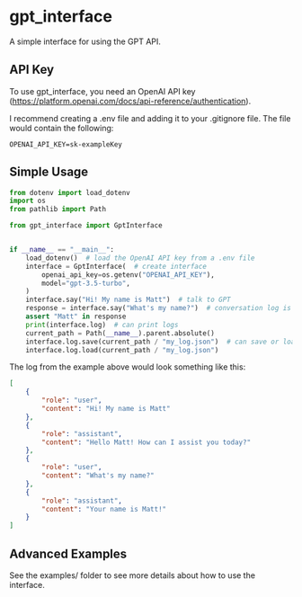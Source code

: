 # gpt_interface

A simple interface for using the GPT API.

## API Key

To use gpt_interface, you need an OpenAI API key (https://platform.openai.com/docs/api-reference/authentication).

I recommend creating a .env file and adding it to your .gitignore file. The file would contain the following:

```
OPENAI_API_KEY=sk-exampleKey
```

## Simple Usage

```python
from dotenv import load_dotenv
import os
from pathlib import Path

from gpt_interface import GptInterface


if __name__ == "__main__":
    load_dotenv()  # load the OpenAI API key from a .env file
    interface = GptInterface(  # create interface
        openai_api_key=os.getenv("OPENAI_API_KEY"),
        model="gpt-3.5-turbo",
    )
    interface.say("Hi! My name is Matt")  # talk to GPT
    response = interface.say("What's my name?")  # conversation log is stored in memory
    assert "Matt" in response
    print(interface.log)  # can print logs
    current_path = Path(__name__).parent.absolute()
    interface.log.save(current_path / "my_log.json")  # can save or load logs
    interface.log.load(current_path / "my_log.json")
```

The log from the example above would look something like this:

```json
[
    {
        "role": "user",
        "content": "Hi! My name is Matt"
    },
    {
        "role": "assistant",
        "content": "Hello Matt! How can I assist you today?"
    },
    {
        "role": "user",
        "content": "What's my name?"
    },
    {
        "role": "assistant",
        "content": "Your name is Matt!"
    }
]
```

## Advanced Examples

See the examples/ folder to see more details about how to use the interface.
